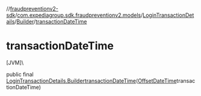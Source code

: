 //[fraudpreventionv2-sdk](../../../../index.md)/[com.expediagroup.sdk.fraudpreventionv2.models](../../index.md)/[LoginTransactionDetails](../index.md)/[Builder](index.md)/[transactionDateTime](transaction-date-time.md)

# transactionDateTime

[JVM]\

public final [LoginTransactionDetails.Builder](index.md)[transactionDateTime](transaction-date-time.md)([OffsetDateTime](https://docs.oracle.com/javase/8/docs/api/java/time/OffsetDateTime.html)transactionDateTime)
